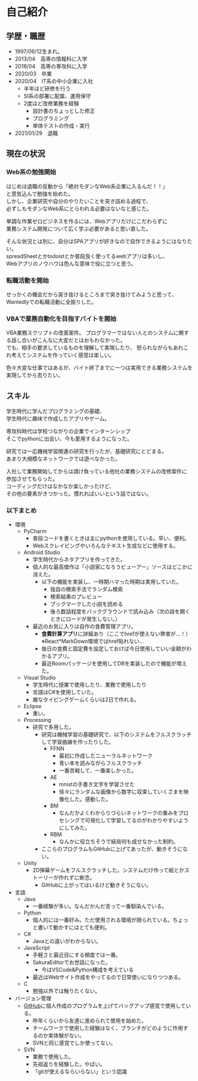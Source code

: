 # 自己紹介

## 学歴・職歴

+ 1997/06/12生まれ。
+ 2013/04　高専の情報科に入学
+ 2018/04　高専の専攻科に入学
+ 2020/03　卒業
+ 2020/04　IT系の中小企業に入社
  + 半年ほど研修を行う
  + SI系の部署に配属、運用保守
  + 2度ほど改修業務を経験
    + 設計書のちょっとした修正
    + プログラミング
    + 単体テストの作成・実行
+ 2021/01/29　退職

## 現在の状況

### Web系の勉強開始

はじめは退職の反動から「絶対モダンなWeb系企業に入るんだ！！」  
と意気込んで勉強を始めた。  
しかし、企業研究や自分のやりたいことを突き詰める過程で、  
必ずしもモダンなWeb系にとらわれる必要はないなと感じた。

単調な作業ゼロビジネスを作るには、Webアプリだけにこだわらずに  
業務システム開発について広く学ぶ必要があると思い直した。

そんな状況とは別に、自分はSPAアプリが好きなので自作できるようにはなりたい。  
spreadSheetとかtodoistとか普段良く使ってるwebアプリは多いし、  
Webアプリのノウハウは色んな意味で役に立つと思う。

### 転職活動を開始

せっかくの機会だから突き抜けるところまで突き抜けてみようと思って、
Wantedlyでの転職活動に全振りした。

### VBAで業務自動化を目指すバイトを開始

VBA業務スクリプトの改善案件。
プログラマーではない人とのシステムに関する話し合いがこんなに大変だとはおもわなかった。  
でも、相手の要求しているものを理解して実現したり、
怒られながらもあれこれ考えてシステムを作っていく感覚は楽しい。

色々大変な仕事ではあるが、バイト終了までに一つは実用できる業務システムを実現してから去りたい。

## スキル

学生時代に学んだプログラミングの基礎、  
学生時代に趣味で作成したアプリやゲーム。

専攻科時代は学校つながりの企業でインターンシップ  
そこでpythonに出会い、今も愛用するようになった。

研究では一応機械学習関連の研究を行ったが、基礎研究にとどまる。  
あまり大規模なネットワークでは遊べなかった。

入社して業務開始してからは請け負っている他社の業務システムの改修案件に  
参加させてもらった。  
コーディングだけはなかなか楽しかったけど、  
その他の要素がきつかった。慣れればいいという話ではない。

### 以下まとめ

+ 環境
  + PyCharm
    + 普段コードを書くときは主にpythonを使用している。早い、便利。
    + Webスクレイピングやいろんなテキスト生成などに使用する。
  + Android Studio
    + 学生時代からネタアプリを作ってきた。
    + 個人的な最高傑作は「小説家になろうビューアー」ソースはどこかに消えた。
      + 以下の機能を実装し、一時期ハマった時期は実用していた。
        + 独自の検索手法でランダム検索
        + 検索結果のプレビュー
        + ブックマークした小説を読める
        + 後ろ数話程度をバックグラウンドで読み込み（次の話を開くときにロードが発生しない。）
    + 最近のお気に入りは自作の食費管理アプリ。
      + **食費計算アプリ**に詳細あり（ここでhrefが使えない弊害が…！）※React*MarkDown環境ではhref貼れない…
      + 毎日の食費と固定費を設定しておけば今日使用していい金額がわかるアプリ。
      + 最近Roomパッケージを使用してDBを実装したので機能が増えた。
  + Visual Studio
    + 学生時代に授業で使用したり、業務で使用したり
    + 言語はC#を使用していた。
    + 雑なタイピングゲームくらいは2日で作れる。
  + Eclipse
    + 重い。
  + Processing
    + 研究で多用した。
      + 研究は機械学習の基礎研究で、以下のシステムをフルスクラッチして学習曲線を作ったりした。
        + FFNN
          + 最初に作成したニューラルネットワーク
          + 青い本を読みながらフルスクラッチ
          + 一番苦戦して、一番楽しかった。
        + AE
          + mnistの手書き文字を学習させた
          + 徐々にランダムな画像から数字に収束していくさまを映像化した。感動した。
        + BM
          + なんだかよくわからりづらいネットワークの重みをプロセシングで可視化して学習してるのがわかりやすいようにしてみた。
        + RBM
          + なんかに役立ちそうで結局何も成せなかった制約。
      + ここらのプログラムもGitHubに上げてあったが、動きそうにない。
  + Unity
    + 2D弾幕ゲームをフルスクラッチした。システムだけ作って絵とかストーリーが作れずに断念。
      + GitHubに上がってはいるけど動きそうにない。
+ 言語
  + Java
    + 一番経験が多い。なんだかんだ言って一番馴染んでいる。
  + Python
    + 個人的には一番好み。ただ使用される環境が限られている。ちょっと書いて動かすにはとても便利。
  + C#
    + Javaとの違いがわからない。
  + JavaScript
    + 手軽さと最近目にする頻度では一番。
    + SakuraEditorでお世話になった。
      + 今はVSCode&Python構成を考えている
    + 最近はWebサイト作成をやってるので日常使いになりつつある。
  + C
    + 勉強以外では触りたくない。
+ バージョン管理
  + [GitHub](https://github.com/ichir0roie)に個人作成のプログラムを上げてバッグアップ感覚で使用している。
    + 昨年くらいから友達に進められて使用を始めた。
    + チームワークで使用した経験はなく、ブランチがどのように作用するのか実体験がない。
    + SVNと同じ感覚でしか使ってない。
  + SVN
    + 業務で使用した。
    + 先祖返りを経験した。やばい。
    + 「gitが使えるならいらない」という認識
